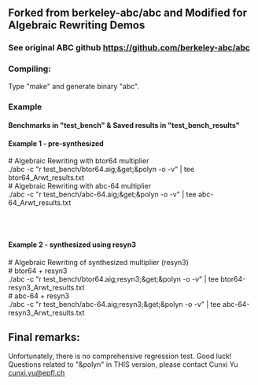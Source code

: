 ## Forked from berkeley-abc/abc and Modified for Algebraic Rewriting Demos

### See original ABC github https://github.com/berkeley-abc/abc


### Compiling:

Type "make" and generate binary "abc".

### Example 

#### Benchmarks in "test_bench" & Saved results in "test_bench_results"

#### Example 1 - pre-synthesized 
\# Algebraic Rewriting with btor64 multiplier <br/>
./abc -c "r test_bench/btor64.aig;&get;&polyn -o -v" | tee btor64_Arwt_results.txt<br/>
\# Algebraic Rewriting with abc-64 multiplier<br/>
./abc -c "r test_bench/abc-64.aig;&get;&polyn -o -v" | tee abc-64_Arwt_results.txt<br/>

<br/><br/>
#### Example 2 - synthesized using resyn3

\# Algebraic Rewriting of synthesized multiplier (resyn3)<br/>
\# btor64 + resyn3<br/>
./abc -c "r test_bench/btor64.aig;resyn3;&get;&polyn -o -v" | tee btor64-resyn3_Arwt_results.txt<br/>
\# abc-64 + resyn3<br/>
./abc -c "r test_bench/abc-64.aig;resyn3;&get;&polyn -o -v" | tee abc-64-resyn3_Arwt_results.txt<br/>

## Final remarks:

Unfortunately, there is no comprehensive regression test. Good luck!                                
Questions related to "&polyn" in THIS version, please contact Cunxi Yu cunxi.yu@epfl.ch
